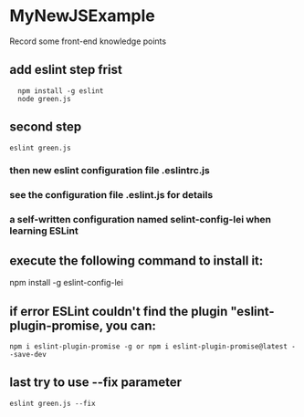 # MyNewJSExample
Record some front-end knowledge points

## add eslint step frist
      npm install -g eslint
      node green.js

## second step
    eslint green.js
    
### then new eslint configuration file .eslintrc.js

### see the configuration file .eslint.js for details

### a self-written configuration named selint-config-lei when learning ESLint
## execute the following command to install it:
  npm install -g eslint-config-lei
  
## if error ESLint couldn't find the plugin "eslint-plugin-promise, you can:
    npm i eslint-plugin-promise -g or npm i eslint-plugin-promise@latest --save-dev
    
## last try to use --fix parameter
    eslint green.js --fix
